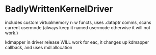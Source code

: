 # BadlyWrittenKernelDriver

includes custom virtualmemory r+w functs,
uses .dataptr comms, scans current usermode (always keep it named usermode otherwise it will not work.)

kdmapper in driver release WILL work for eac, it changes up kdmapper callback, and uses mdl allocation
